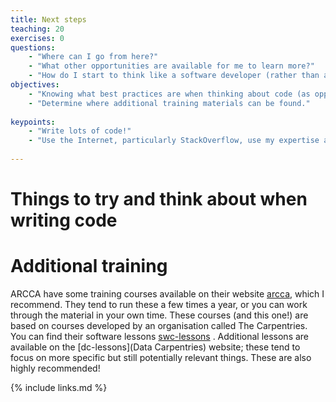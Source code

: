 ```yaml
---
title: Next steps
teaching: 20
exercises: 0
questions:
    - "Where can I go from here?"
    - "What other opportunities are available for me to learn more?"
    - "How do I start to think like a software developer (rather than a coder)?"
objectives:
    - "Knowing what best practices are when thinking about code (as opposed to just writing it!)"
    - "Determine where additional training materials can be found."
    
keypoints:
    - "Write lots of code!"
    - "Use the Internet, particularly StackOverflow, use my expertise and talk to one another about problems you are facing!"
    
---
```


# Things to try and think about when writing code


# Additional training

ARCCA have some training courses available on their website [arcca](https://arcca.github.io), which I recommend. They tend to run these a few times a year, or you can work through the material in your own time. 
These courses (and this one!) are based on courses developed by an organisation called The Carpentries. You can find their software lessons [swc-lessons](here) . Additional lessons are available on the [dc-lessons](Data Carpentries) website; these tend to focus on more specific but still potentially relevant things. These are also highly recommended! 

{% include links.md %}



